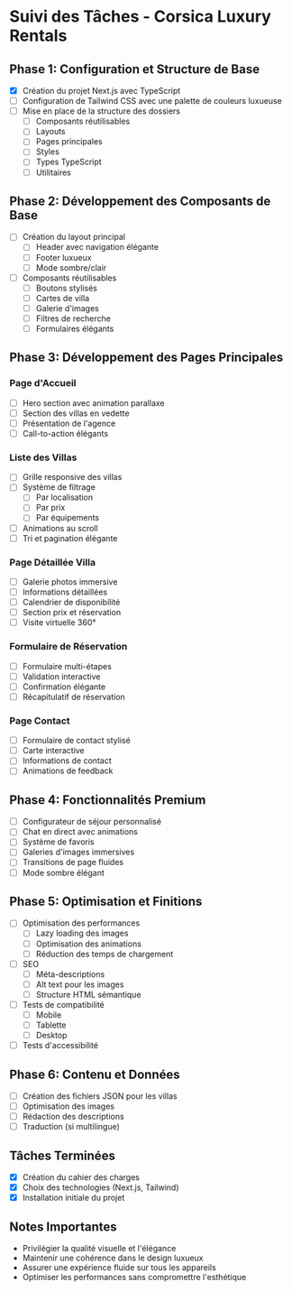 # Suivi des Tâches - Corsica Luxury Rentals

## Phase 1: Configuration et Structure de Base 
- [x] Création du projet Next.js avec TypeScript
- [ ] Configuration de Tailwind CSS avec une palette de couleurs luxueuse
- [ ] Mise en place de la structure des dossiers
  - [ ] Composants réutilisables
  - [ ] Layouts
  - [ ] Pages principales
  - [ ] Styles
  - [ ] Types TypeScript
  - [ ] Utilitaires

## Phase 2: Développement des Composants de Base 
- [ ] Création du layout principal
  - [ ] Header avec navigation élégante
  - [ ] Footer luxueux
  - [ ] Mode sombre/clair
- [ ] Composants réutilisables
  - [ ] Boutons stylisés
  - [ ] Cartes de villa
  - [ ] Galerie d'images
  - [ ] Filtres de recherche
  - [ ] Formulaires élégants

## Phase 3: Développement des Pages Principales 
### Page d'Accueil
- [ ] Hero section avec animation parallaxe
- [ ] Section des villas en vedette
- [ ] Présentation de l'agence
- [ ] Call-to-action élégants

### Liste des Villas
- [ ] Grille responsive des villas
- [ ] Système de filtrage
  - [ ] Par localisation
  - [ ] Par prix
  - [ ] Par équipements
- [ ] Animations au scroll
- [ ] Tri et pagination élégante

### Page Détaillée Villa
- [ ] Galerie photos immersive
- [ ] Informations détaillées
- [ ] Calendrier de disponibilité
- [ ] Section prix et réservation
- [ ] Visite virtuelle 360°

### Formulaire de Réservation
- [ ] Formulaire multi-étapes
- [ ] Validation interactive
- [ ] Confirmation élégante
- [ ] Récapitulatif de réservation

### Page Contact
- [ ] Formulaire de contact stylisé
- [ ] Carte interactive
- [ ] Informations de contact
- [ ] Animations de feedback

## Phase 4: Fonctionnalités Premium 
- [ ] Configurateur de séjour personnalisé
- [ ] Chat en direct avec animations
- [ ] Système de favoris
- [ ] Galeries d'images immersives
- [ ] Transitions de page fluides
- [ ] Mode sombre élégant

## Phase 5: Optimisation et Finitions 
- [ ] Optimisation des performances
  - [ ] Lazy loading des images
  - [ ] Optimisation des animations
  - [ ] Réduction des temps de chargement
- [ ] SEO
  - [ ] Méta-descriptions
  - [ ] Alt text pour les images
  - [ ] Structure HTML sémantique
- [ ] Tests de compatibilité
  - [ ] Mobile
  - [ ] Tablette
  - [ ] Desktop
- [ ] Tests d'accessibilité

## Phase 6: Contenu et Données 
- [ ] Création des fichiers JSON pour les villas
- [ ] Optimisation des images
- [ ] Rédaction des descriptions
- [ ] Traduction (si multilingue)

## Tâches Terminées 
- [x] Création du cahier des charges
- [x] Choix des technologies (Next.js, Tailwind)
- [x] Installation initiale du projet

## Notes Importantes 
- Privilégier la qualité visuelle et l'élégance
- Maintenir une cohérence dans le design luxueux
- Assurer une expérience fluide sur tous les appareils
- Optimiser les performances sans compromettre l'esthétique
